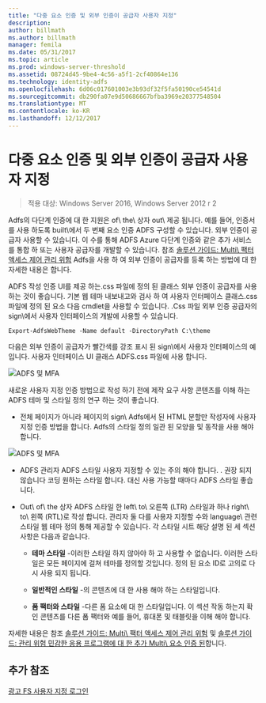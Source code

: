 ```yaml
---
title: "다중 요소 인증 및 외부 인증이 공급자 사용자 지정"
description: 
author: billmath
ms.author: billmath
manager: femila
ms.date: 05/31/2017
ms.topic: article
ms.prod: windows-server-threshold
ms.assetid: 08724d45-9be4-4c56-a5f1-2cf40864e136
ms.technology: identity-adfs
ms.openlocfilehash: 6d06c017601003e3b93df32f5fa50190ce54541d
ms.sourcegitcommit: db290fa07e9d50686667bfba3969e20377548504
ms.translationtype: MT
ms.contentlocale: ko-KR
ms.lasthandoff: 12/12/2017
---
```

# <a name="multi-factor-authentication-and-external-authentication-providers-customization"></a>다중 요소 인증 및 외부 인증이 공급자 사용자 지정 

>적용 대상: Windows Server 2016, Windows Server 2012 r 2

Adfs의 다단계 인증에 대 한 지원은 of\ the\ 상자 out\ 제공 됩니다. 예를 들어, 인증서를 사용 하도록 built\에서 두 번째 요소 인증 ADFS 구성할 수 있습니다. 외부 인증이 공급자 사용할 수 있습니다. 이 수를 통해 ADFS Azure 다단계 인증와 같은 추가 서비스를 통합 하 또는 사용자 공급자를 개발할 수 있습니다. 참조 [솔루션 가이드: Multi\ 팩터 액세스 제어 관리 위험](https://technet.microsoft.com/library/dn280937.aspx) Adfs을 사용 하 여 외부 인증이 공급자를 등록 하는 방법에 대 한 자세한 내용은 합니다.  
  
ADFS 작성 인증 UI를 제공 하는.css 파일에 정의 된 클래스 외부 인증이 공급자를 사용 하는 것이 좋습니다. 기본 웹 테마 내보내고와 검사 하 여 사용자 인터페이스 클래스.css 파일에 정의 된 요소 다음 cmdlet을 사용할 수 있습니다. .Css 파일 외부 인증 공급자의 sign\에서 사용자 인터페이스의 개발에 사용할 수 있습니다.  
  

    Export-AdfsWebTheme -Name default -DirectoryPath C:\theme  
 
  
다음은 외부 인증이 공급자가 빨간색를 강조 표시 된 sign\에서 사용자 인터페이스의 예입니다. 사용자 인터페이스 UI 클래스 ADFS.css 파일에 사용 합니다.  
  
![ADFS 및 MFA](media/AD-FS-user-sign-in-customization/ADFS_Blue_Custom8.png)  
  
새로운 사용자 지정 인증 방법으로 작성 하기 전에 제작 요구 사항 콘텐츠를 이해 하는 ADFS 테마 및 스타일 정의 연구 하는 것이 좋습니다.  
  
-   전체 페이지가 아니라 페이지의 sign\ Adfs에서 된 HTML 분할만 작성자에 사용자 지정 인증 방법을 합니다. Adfs의 스타일 정의 일관 된 모양을 및 동작을 사용 해야 합니다.  
  
![ADFS 및 MFA](media/AD-FS-user-sign-in-customization/ADFS_Blue_Custom9.png)  
  
-   ADFS 관리자 ADFS 스타일 사용자 지정할 수 있는 주의 해야 합니다. . 권장 되지 않습니다 코딩 원하는 스타일 합니다. 대신 사용 가능할 때마다 ADFS 스타일 좋습니다.  
  
-   Out\ of\ the 상자 ADFS 스타일 한 left\ to\ 오른쪽 \(LTR\) 스타일과 하나 right\ to\ 왼쪽 \(RTL\)로 작성 합니다. 관리자 둘 다를 사용자 지정할 수와 language\ 관련 스타일 웹 테마 정의 통해 제공할 수 있습니다. 각 스타일 시트 해당 설명 된 세 섹션 사항은 다음과 같습니다.  
  
    -   **테마 스타일** \-이러한 스타일 하지 않아야 하 고 사용할 수 없습니다. 이러한 스타일은 모든 페이지에 걸쳐 테마를 정의할 것입니다. 정의 된 요소 ID로 고의로 다시 사용 되지 됩니다.  
  
    -   **일반적인 스타일** \-의 콘텐츠에 대 한 사용 해야 하는 스타일입니다.  
  
    -   **폼 팩터와 스타일** \-다른 폼 요소에 대 한 스타일입니다. 이 섹션 작동 하는지 확인 콘텐츠를 다른 폼 팩터와 예를 들어, 휴대폰 및 태블릿을 이해 해야 합니다.  
  
자세한 내용은 참조 [솔루션 가이드: Multi\ 팩터 액세스 제어 관리 위험](https://technet.microsoft.com/library/dn280937.aspx) 및 [솔루션 가이드: 관리 위험 민감한 응용 프로그램에 대 한 추가 Multi\ 요소 인증 된](https://tnstage.redmond.corp.microsoft.com/library/dn280949.aspx)합니다.  

## <a name="additional-references"></a>추가 참조 
[광고 FS 사용자 지정 로그인](AD-FS-user-sign-in-customization.md) 
